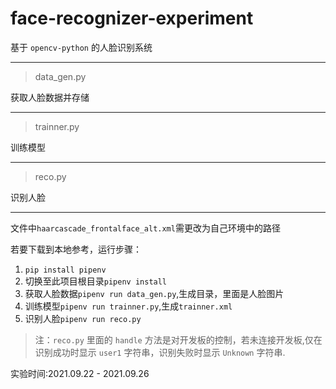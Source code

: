 # face-recognizer-experiment

基于 `opencv-python` 的人脸识别系统

---

> data_gen.py

获取人脸数据并存储

---

> trainner.py

训练模型

---

> reco.py

识别人脸

---

文件中`haarcascade_frontalface_alt.xml`需更改为自己环境中的路径

若要下载到本地参考，运行步骤：

1. `pip install pipenv`
2. 切换至此项目根目录`pipenv install`
3. 获取人脸数据`pipenv run data_gen.py`,生成目录，里面是人脸图片
4. 训练模型`pipenv run trainner.py`,生成`trainner.xml`
5. 识别人脸`pipenv run reco.py`

> 注：`reco.py` 里面的 `handle` 方法是对开发板的控制，若未连接开发板,仅在识别成功时显示 `user1` 字符串，识别失败时显示 `Unknown` 字符串.

实验时间:2021.09.22 - 2021.09.26
